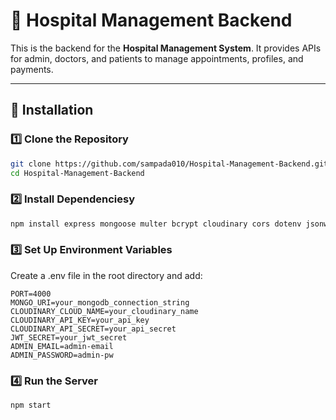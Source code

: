 # 🏥 Hospital Management Backend  

This is the backend for the **Hospital Management System**. It provides APIs for admin, doctors, and patients to manage appointments, profiles, and payments.  

---

## 🚀 Installation  

### 1️⃣ Clone the Repository  
```sh
git clone https://github.com/sampada010/Hospital-Management-Backend.git
cd Hospital-Management-Backend
```

### 2️⃣ Install Dependenciesy
```sh
npm install express mongoose multer bcrypt cloudinary cors dotenv jsonwebtoken nodemon validator
```

### 3️⃣ Set Up Environment Variables
Create a .env file in the root directory and add:

```env
PORT=4000
MONGO_URI=your_mongodb_connection_string
CLOUDINARY_CLOUD_NAME=your_cloudinary_name
CLOUDINARY_API_KEY=your_api_key
CLOUDINARY_API_SECRET=your_api_secret
JWT_SECRET=your_jwt_secret
ADMIN_EMAIL=admin-email
ADMIN_PASSWORD=admin-pw
```

### 4️⃣ Run the Server
```sh
npm start
```
